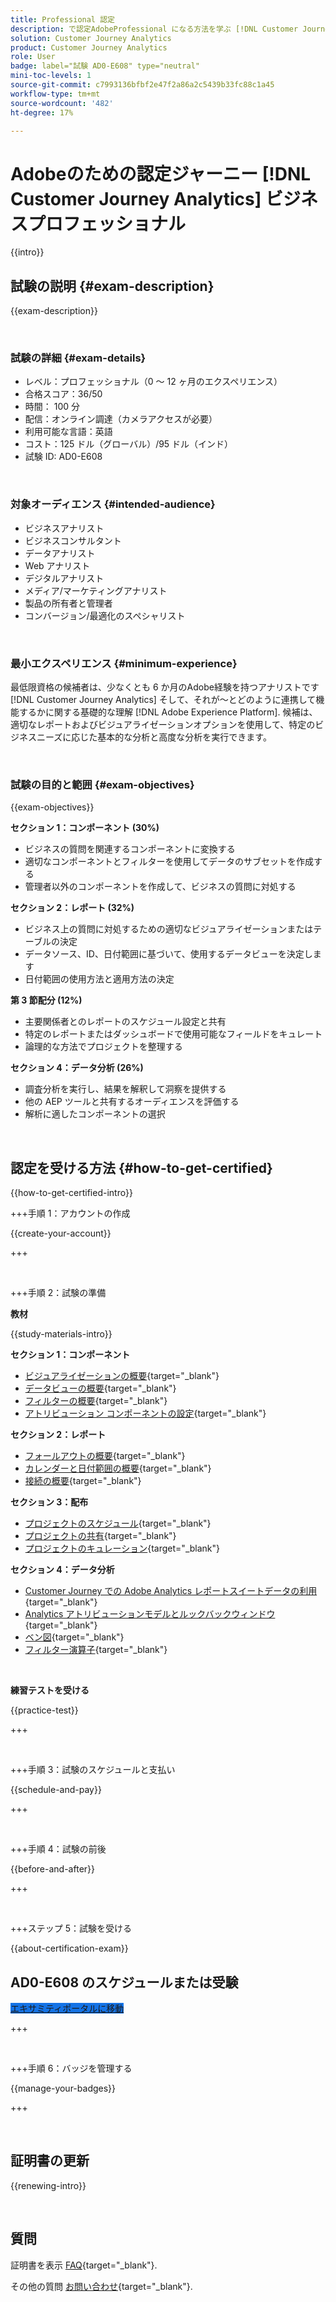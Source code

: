 ```yaml
---
title: Professional 認定
description: で認定AdobeProfessional になる方法を学ぶ [!DNL Customer Journey Analytics]
solution: Customer Journey Analytics
product: Customer Journey Analytics
role: User
badge: label="試験 AD0-E608" type="neutral"
mini-toc-levels: 1
source-git-commit: c7993136bfbf2e47f2a86a2c5439b33fc88c1a45
workflow-type: tm+mt
source-wordcount: '482'
ht-degree: 17%

---
```


# Adobeのための認定ジャーニー [!DNL Customer Journey Analytics] ビジネスプロフェッショナル

{{intro}}

## 試験の説明 {#exam-description}

{{exam-description}}

<br>

### 試験の詳細 {#exam-details}

* レベル：プロフェッショナル（0 ～ 12 ヶ月のエクスペリエンス）
* 合格スコア：36/50
* 時間： 100 分
* 配信：オンライン調達（カメラアクセスが必要）
* 利用可能な言語：英語
* コスト：125 ドル（グローバル）/95 ドル（インド）
* 試験 ID: AD0-E608

<br>

### 対象オーディエンス {#intended-audience}

* ビジネスアナリスト
* ビジネスコンサルタント
* データアナリスト
* Web アナリスト
* デジタルアナリスト
* メディア/マーケティングアナリスト
* 製品の所有者と管理者
* コンバージョン/最適化のスペシャリスト

<br>

### 最小エクスペリエンス {#minimum-experience}

最低限資格の候補者は、少なくとも 6 か月のAdobe経験を持つアナリストです [!DNL Customer Journey Analytics] そして、それが～とどのように連携して機能するかに関する基礎的な理解 [!DNL Adobe Experience Platform]. 候補は、適切なレポートおよびビジュアライゼーションオプションを使用して、特定のビジネスニーズに応じた基本的な分析と高度な分析を実行できます。

<br>

### 試験の目的と範囲 {#exam-objectives}

{{exam-objectives}}

**セクション 1：コンポーネント (30%)**

* ビジネスの質問を関連するコンポーネントに変換する
* 適切なコンポーネントとフィルターを使用してデータのサブセットを作成する
* 管理者以外のコンポーネントを作成して、ビジネスの質問に対処する

**セクション 2：レポート (32%)**

* ビジネス上の質問に対処するための適切なビジュアライゼーションまたはテーブルの決定
* データソース、ID、日付範囲に基づいて、使用するデータビューを決定します
* 日付範囲の使用方法と適用方法の決定

**第 3 節配分 (12%)**

* 主要関係者とのレポートのスケジュール設定と共有
* 特定のレポートまたはダッシュボードで使用可能なフィールドをキュレート
* 論理的な方法でプロジェクトを整理する

**セクション 4：データ分析 (26%)**

* 調査分析を実行し、結果を解釈して洞察を提供する
* 他の AEP ツールと共有するオーディエンスを評価する
* 解析に適したコンポーネントの選択

<br>

## 認定を受ける方法 {#how-to-get-certified}

{{how-to-get-certified-intro}}

+++手順 1：アカウントの作成

{{create-your-account}}

+++

<br>

+++手順 2：試験の準備

**教材**

{{study-materials-intro}}

**セクション 1：コンポーネント**

* [ビジュアライゼーションの概要](https://experienceleague.adobe.com/docs/analytics-platform/using/cja-workspace/visualizations/freeform-analysis-visualizations.html){target="_blank"}
* [データビューの概要](https://experienceleague.adobe.com/docs/analytics-platform/using/cja-dataviews/data-views.html?lang=ja){target="_blank"}
* [フィルターの概要](https://experienceleague.adobe.com/docs/analytics-platform/using/cja-components/cja-filters/filters-overview.html?lang=ja){target="_blank"}
* [アトリビューション コンポーネントの設定](https://experienceleague.adobe.com/docs/analytics-platform/using/cja-dataviews/component-settings/attribution.html){target="_blank"}

**セクション 2：レポート**

* [フォールアウトの概要](https://experienceleague.adobe.com/docs/analytics-platform/using/cja-workspace/visualizations/fallout/fallout-flow.html){target="_blank"}
* [カレンダーと日付範囲の概要](https://experienceleague.adobe.com/docs/analytics-platform/using/cja-components/cja-date-ranges/calendar.html){target="_blank"}
* [接続の概要](https://experienceleague.adobe.com/docs/analytics-platform/using/cja-connections/overview.html?lang=ja){target="_blank"}

**セクション 3：配布**

* [プロジェクトのスケジュール](https://experienceleague.adobe.com/docs/analytics-platform/using/cja-workspace/curate-share/t-schedule-report.html?lang=ja){target="_blank"}
* [プロジェクトの共有](https://experienceleague.adobe.com/docs/analytics-platform/using/cja-workspace/curate-share/share-projects.html?lang=ja){target="_blank"}
* [プロジェクトのキュレーション](https://experienceleague.adobe.com/docs/analytics-platform/using/cja-workspace/curate-share/curate.html){target="_blank"}

**セクション 4：データ分析**

* [Customer Journey での Adobe Analytics レポートスイートデータの利用](https://experienceleague.adobe.com/docs/analytics-platform/using/compare-aa-cja/cja-aa-comparison/aa-data-in-cja.html){target="_blank"}
* [Analytics アトリビューションモデルとルックバックウィンドウ](https://experienceleague.adobe.com/docs/analytics/analyze/analysis-workspace/attribution/models.html?lang=en%22%3ehttps://experienceleague.adobe.com/docs/analytics/analyze/analysis-workspace/attribution/models.html){target="_blank"}
* [ベン図](https://experienceleague.adobe.com/docs/analytics/analyze/analysis-workspace/visualizations/venn.html?lang=ja){target="_blank"}
* [フィルター演算子](https://experienceleague.adobe.com/docs/analytics-platform/using/cja-components/cja-filters/operators.html){target="_blank"}

<br>

**練習テストを受ける**

{{practice-test}}

+++

<br>

+++手順 3：試験のスケジュールと支払い

{{schedule-and-pay}}

+++

<br>

+++手順 4：試験の前後

{{before-and-after}}

+++

<br>

+++ステップ 5：試験を受ける

{{about-certification-exam}}

## AD0-E608 のスケジュールまたは受験

<a href="https://www.certmetrics.com/adobe/candidate/examity_sso.aspx?eid=AD0-E608" target="_blank" class="spectrum-Button spectrum-Button--fill spectrum-Button--accent spectrum-Button--sizeM is-margin-bottom-big-big at-element-click-tracking" style="background-color:#1473E6">

<span class="spectrum-Button-label has-no-wrap">
   エキサミティポータルに移動
</span>
</a>

+++

<br>

+++手順 6：バッジを管理する

{{manage-your-badges}}

+++

<br>

## 証明書の更新

{{renewing-intro}}

<br>

## 質問

証明書を表示 [FAQ](https://experienceleague.adobe.com/docs/certification/certification/faq.html){target="_blank"}.

その他の質問 [お問い合わせ](mailto:certif@adobe.com){target="_blank"}.
